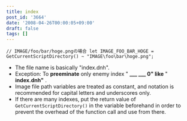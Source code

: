 ```yaml
---
title: index
post_id: '3664'
date: '2008-04-26T00:00:05+09:00'
draft: false
tags: []
---
```


`// IMAGE/foo/bar/hoge.pngの場合 let IMAGE_FOO_BAR_HOGE = GetCurrentScriptDirectory() ~ "IMAGE\foo\bar\hoge.png";`

*   The file name is basically "index.dnh".
*   Exception: To **preeminate** only enemy index " **___ ___ 0" like** " **index.dnh"** .
*   Image file path variables are treated as constant, and notation is recommended for capital letters and underscores only.
*   If there are many indexes, put the return value of `GetCurrentScriptDirectory()` in the variable beforehand in order to prevent the overhead of the function call and use from there.